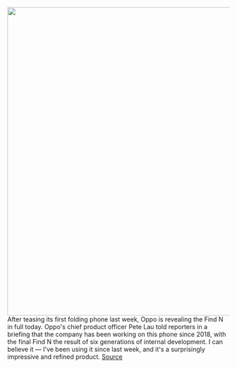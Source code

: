 <img src='https://cdn.vox-cdn.com/thumbor/2dGmdkkSTMH70cMOqYmFweHksyM=/0x0:2040x1360/1200x800/filters:focal(857x517:1183x843)/cdn.vox-cdn.com/uploads/chorus_image/image/70275103/IMG_1126.0.jpg' width='700px' /><br/>
After teasing its first folding phone last week, Oppo is revealing the Find N in full today. Oppo's chief product officer Pete Lau told reporters in a briefing that the company has been working on this phone since 2018, with the final Find N the result of six generations of internal development. I can believe it — I've been using it since last week, and it's a surprisingly impressive and refined product.
<a href='https://www.theverge.com/2021/12/15/22837149/oppo-find-n-hands-on-announcement-specs-price'> Source <a/>